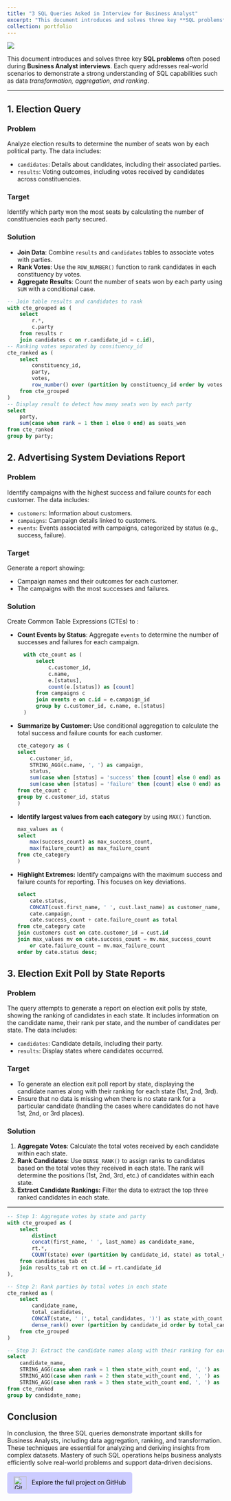 ```yaml
---
title: "3 SQL Queries Asked in Interview for Business Analyst"
excerpt: "This document introduces and solves three key **SQL problems** often posed during **Business Analyst interviews**. Each query addresses real-world scenarios to demonstrate a strong understanding of SQL capabilities such as data *transformation, aggregation, and ranking*.   <br/><img src='https://artoftesting.com/wp-content/uploads/2019/12/SQL-query-interview-questions.jpg'>"
collection: portfolio
---
```


![](https://artoftesting.com/wp-content/uploads/2019/12/SQL-query-interview-questions.jpg)

This document introduces and solves three key **SQL problems** often posed during **Business Analyst interviews**. Each query addresses real-world scenarios to demonstrate a strong understanding of SQL capabilities such as data *transformation, aggregation, and ranking*.

---

## 1. Election Query

### Problem
Analyze election results to determine the number of seats won by each political party. The data includes:
- `candidates`: Details about candidates, including their associated parties.
- `results`: Voting outcomes, including votes received by candidates across constituencies.

### Target
Identify which party won the most seats by calculating the number of constituencies each party secured.

### Solution
- **Join Data**: Combine `results` and `candidates` tables to associate votes with parties.
- **Rank Votes**: Use the `ROW_NUMBER()` function to rank candidates in each constituency by votes.
- **Aggregate Results**: Count the number of seats won by each party using `SUM` with a conditional case.

```sql
-- Join table results and candidates to rank
with cte_grouped as (
    select 
        r.*,
        c.party
    from results r 
    join candidates c on r.candidate_id = c.id),
-- Ranking votes separated by consituency_id 
cte_ranked as (
    select 
        constituency_id,
        party,
        votes,
        row_number() over (partition by constituency_id order by votes desc) as rank
    from cte_grouped
)
-- Display result to detect how many seats won by each party
select
    party,
    sum(case when rank = 1 then 1 else 0 end) as seats_won
from cte_ranked
group by party;
```
## 2. Advertising System Deviations Report

### Problem
Identify campaigns with the highest success and failure counts for each customer. The data includes:
- `customers`: Information about customers.
- `campaigns`: Campaign details linked to customers.
- `events`: Events associated with campaigns, categorized by status (e.g., success, failure).

### Target
Generate a report showing:
- Campaign names and their outcomes for each customer.
- The campaigns with the most successes and failures.

### Solution
Create Common Table Expressions (CTEs) to :
- **Count Events by Status**: Aggregate `events` to determine the number of successes and failures for each campaign.
  ```sql
    with cte_count as (    
        select
            c.customer_id,
            c.name,
            e.[status],
            count(e.[status]) as [count]
        from campaigns c 
        join events e on c.id = e.campaign_id
        group by c.customer_id, c.name, e.[status]
    )
  ```
- **Summarize by Customer:** Use conditional aggregation to calculate the total success and failure counts for each customer.

    ```sql
    cte_category as (
    select
        c.customer_id,
        STRING_AGG(c.name, ', ') as campaign,
        status,
        sum(case when [status] = 'success' then [count] else 0 end) as success_count,
        sum(case when [status] = 'failure' then [count] else 0 end) as failure_count
    from cte_count c
    group by c.customer_id, status
    )
    ```
- **Identify largest values from each category** by using `MAX()` function.
    ```sql
    max_values as (
    select 
        max(success_count) as max_success_count,
        max(failure_count) as max_failure_count
    from cte_category
    )
    ```
- **Highlight Extremes:** Identify campaigns with the maximum success and failure counts for reporting. This focuses on key deviations.
    ```sql
    select
        cate.status,
        CONCAT(cust.first_name, ' ', cust.last_name) as customer_name,
        cate.campaign,
        cate.success_count + cate.failure_count as total
    from cte_category cate 
    join customers cust on cate.customer_id = cust.id
    join max_values mv on cate.success_count = mv.max_success_count 
        or cate.failure_count = mv.max_failure_count
    order by cate.status desc;
    ```

## 3. Election Exit Poll by State Reports

### Problem  
The query attempts to generate a report on election exit polls by state, showing the ranking of candidates in each state. It includes information on the candidate name, their rank per state, and the number of candidates per state. The data includes:    
- `candidates`: Candidate details, including their party.
- `results`: Display states where candidates occurred.

### Target  
 
- To generate an election exit poll report by state, displaying the candidate names along with their ranking for each state (1st, 2nd, 3rd).
- Ensure that no data is missing when there is no state rank for a particular candidate (handling the cases where candidates do not have 1st, 2nd, or 3rd places).

### Solution  

1. **Aggregate Votes**: Calculate the total votes received by each candidate within each state.  
2. **Rank Candidates**: Use `DENSE_RANK()` to assign ranks to candidates based on the total votes they received in each state. The rank will determine the positions (1st, 2nd, 3rd, etc.) of candidates within each state.  
3. **Extract Candidate Rankings:** Filter the data to extract the top three ranked candidates in each state.

---

```sql
-- Step 1: Aggregate votes by state and party
with cte_grouped as (   
    select 
        distinct
        concat(first_name, ' ', last_name) as candidate_name,
        rt.*,
        COUNT(state) over (partition by candidate_id, state) as total_candidates
    from candidates_tab ct 
    join results_tab rt on ct.id = rt.candidate_id
),

-- Step 2: Rank parties by total votes in each state
cte_ranked as (
    select
        candidate_name,
        total_candidates,
        CONCAT(state, ' (', total_candidates, ')') as state_with_count,
        dense_rank() over (partition by candidate_id order by total_candidates desc) as rank
    from cte_grouped
)

-- Step 3: Extract the candidate names along with their ranking for each state (1st, 2nd, 3rd)
select
    candidate_name,
    STRING_AGG(case when rank = 1 then state_with_count end, ', ') as '1st_place',
    STRING_AGG(case when rank = 2 then state_with_count end, ', ') as '2nd_place',
    STRING_AGG(case when rank = 3 then state_with_count end, ', ') as '3rd_place'
from cte_ranked
group by candidate_name;
```
## Conclusion
In conclusion, the three SQL queries demonstrate important skills for Business Analysts, including data aggregation, ranking, and transformation. These techniques are essential for analyzing and deriving insights from complex datasets. Mastery of such SQL operations helps business analysts efficiently solve real-world problems and support data-driven decisions.

<a href="https://github.com/chinneee/3-SQL-Queries-for-Business-Analyst" style="display: inline-block; padding: 10px 15px; background-color: #CCCCFF; color: Black; text-decoration: none; border-radius: 5px;">
  <img src="https://pngimg.com/uploads/github/github_PNG40.png" alt="GitHub logo" style="width: 30px; height: 30px; vertical-align: middle; margin-right: 8px;">
  Explore the full project on GitHub
</a>